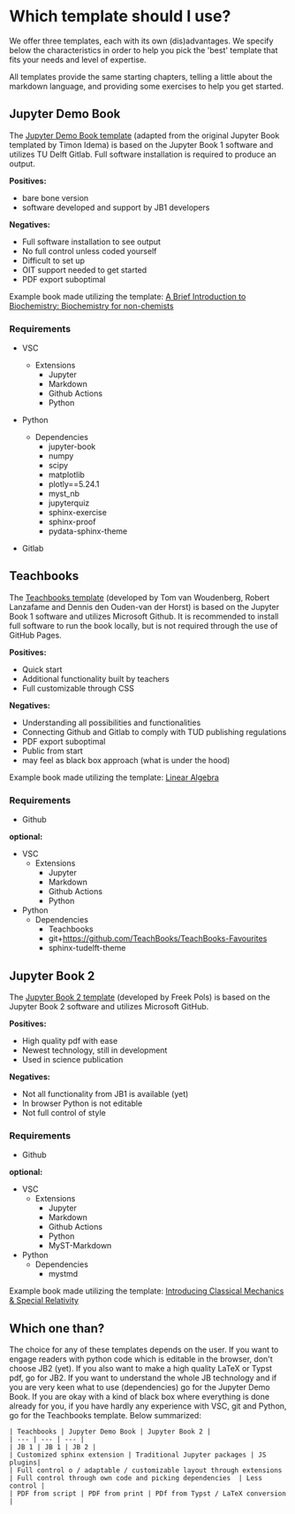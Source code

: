 # Which template should I use?

We offer three templates, each with its own (dis)advantages. We specify below the characteristics in order to help you pick the 'best' template that fits your needs and level of expertise.

All templates provide the same starting chapters, telling a little about the markdown language, and providing some exercises to help you get started.


## Jupyter Demo Book
The [Jupyter Demo Book template](https://tud-jb-templates.github.io/OIT-JB/) (adapted from the original Jupyter Book templated by Timon Idema) is based on the Jupyter Book 1 software and utilizes TU Delft Gitlab. Full software installation is required to produce an output.

**Positives:**
- bare bone version
- software developed and support by JB1 developers

**Negatives:**
- Full software installation to see output
- No full control unless coded yourself
- Difficult to set up
- OIT support needed to get started
- PDF export suboptimal

Example book made utilizing the template: [A Brief Introduction to Biochemistry: Biochemistry for non-chemists](https://interactivetextbooks.tudelft.nl/biochemistry)

### Requirements

- VSC
    * Extensions
        -   Jupyter
        -   Markdown
        -   Github Actions
        -   Python
- Python
    * Dependencies
        -   jupyter-book
        -   numpy
        -   scipy
        -   matplotlib
        -   plotly==5.24.1
        -   myst_nb
        -   jupyterquiz
        -   sphinx-exercise
        -   sphinx-proof
        -   pydata-sphinx-theme

- Gitlab



## Teachbooks
The [Teachbooks template](https://tud-jb-templates.github.io/TB) (developed by Tom van Woudenberg, Robert Lanzafame and Dennis den Ouden-van der Horst) is based on the Jupyter Book 1 software and utilizes Microsoft Github. It is recommended to install full software to run the book locally, but is not required through the use of GitHub Pages. 

**Positives:**
- Quick start
- Additional functionality built by teachers
- Full customizable through CSS

**Negatives:**
- Understanding all possibilities and functionalities
- Connecting Github and Gitlab to comply with TUD publishing regulations
- PDF export suboptimal
- Public from start
- may feel as black box approach (what is under the hood)

Example book made utilizing the template: [Linear Algebra](https://interactivetextbooks.tudelft.nl/linear-algebra/)

### Requirements

- Github

**optional:**
- VSC
    * Extensions
        -   Jupyter
        -   Markdown
        -   Github Actions
        -   Python
- Python
    * Dependencies
        -   Teachbooks
        -   git+https://github.com/TeachBooks/TeachBooks-Favourites
        -   sphinx-tudelft-theme


## Jupyter Book 2
The [Jupyter Book 2 template](https://github.com/TUD-JB-Templates/JB2) (developed by Freek Pols) is based on the Jupyter Book 2 software and utilizes Microsoft GitHub. 

**Positives:**
- High quality pdf with ease
- Newest technology, still in development
- Used in science publication 

**Negatives:**
- Not all functionality from JB1 is available (yet)
- In browser Python is not editable 
- Not full control of style 

### Requirements

- Github

**optional:**
- VSC
    * Extensions
        -   Jupyter
        -   Markdown
        -   Github Actions
        -   Python
        -   MyST-Markdown
- Python
    * Dependencies
        -   mystmd


Example book made utilizing the template: [Introducing Classical Mechanics & Special Relativity](https://interactivetextbooks.tudelft.nl/dev/mecharela/)

## Which one than?

The choice for any of these templates depends on the user. If you want to engage readers with python code which is editable in the browser, don't choose JB2 (yet). If you also want to make a high quality LaTeX or Typst pdf, go for JB2. If you want to understand the whole JB technology and if you are very keen what to use (dependencies) go for the Jupyter Demo Book. If you are okay with a kind of black box where everything is done already for you, if you have hardly any experience with VSC, git and Python, go for the Teachbooks template. Below summarized:

```{table}
| Teachbooks | Jupyter Demo Book | Jupyter Book 2 |
| --- | --- | --- |
| JB 1 | JB 1 | JB 2 |
| Customized sphinx extension | Traditional Jupyter packages | JS plugins|
| Full control o / adaptable / customizable layout through extensions | Full control through own code and picking dependencies  | Less control |
| PDF from script | PDF from print | PDf from Typst / LaTeX conversion |
```
